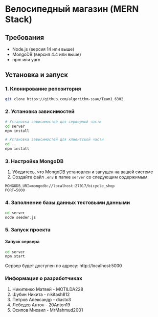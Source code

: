 # Велосипедный магазин (MERN Stack)

## Требования
- Node.js (версия 14 или выше)
- MongoDB (версия 4.4 или выше)
- npm или yarn

## Установка и запуск

### 1. Клонирование репозитория
```bash
git clone https://github.com/algorithm-ssau/Team1_6302
```

### 2. Установка зависимостей
```bash
# Установка зависимостей для серверной части
cd server
npm install

# Установка зависимостей для клиентской части
cd ..
npm install
```

### 3. Настройка MongoDB
1. Убедитесь, что MongoDB установлен и запущен на вашей системе
2. Создайте файл `.env` в папке `server` со следующим содержимым:
```
MONGODB_URI=mongodb://localhost:27017/bicycle_shop
PORT=5000
```

### 4. Заполнение базы данных тестовыми данными
```bash
cd server
node seeder.js
```

### 5. Запуск проекта

#### Запуск сервера
```bash
cd server
npm start
```
Сервер будет доступен по адресу: http://localhost:5000

### Информация о разработчиках
1. Никитенко Матвей - MOTILDA228  
2. Шубин Никита - nikitash812  
3. Петров Александр - diasto3  
4. Лебедев Антон - 20Anton19  
5. Осипов Михаил - MrMahmud2001  
